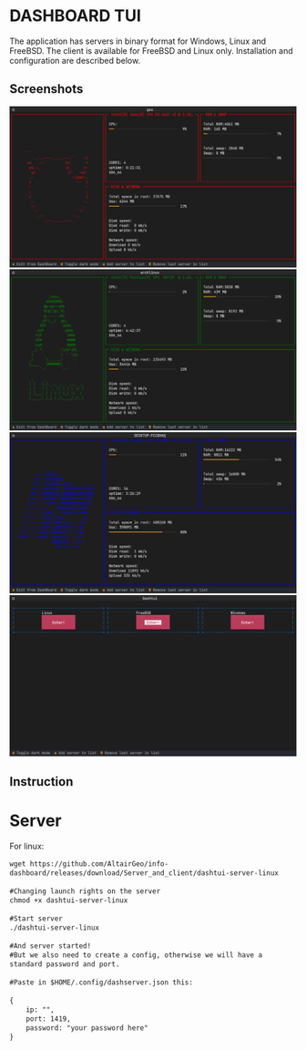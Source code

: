 # DASHBOARD TUI
The application has servers in binary format for Windows, Linux and FreeBSD. The client is available for FreeBSD and Linux only. Installation and configuration are described below.

## Screenshots

![FreeBSD][1]
![Linux][2]
![Windows][3]
![Menu][4]

[1]: https://github.com/AltairGeo/info-dashboard/blob/main/screenshots/freebsd.png "FreeBSD"
[2]: https://github.com/AltairGeo/info-dashboard/blob/main/screenshots/linux.png "Linux"
[4]: https://github.com/AltairGeo/info-dashboard/blob/main/screenshots/menu.png "Menu"
[3]: https://github.com/AltairGeo/info-dashboard/blob/main/screenshots/windows.png "Windows"

## Instruction

# Server


For linux:
```
wget https://github.com/AltairGeo/info-dashboard/releases/download/Server_and_client/dashtui-server-linux

#Changing launch rights on the server
chmod +x dashtui-server-linux

#Start server
./dashtui-server-linux

#And server started!
#But we also need to create a config, otherwise we will have a standard password and port.

#Paste in $HOME/.config/dashserver.json this:

{
    ip: "",
    port: 1419,
    password: "your password here"
}
```



